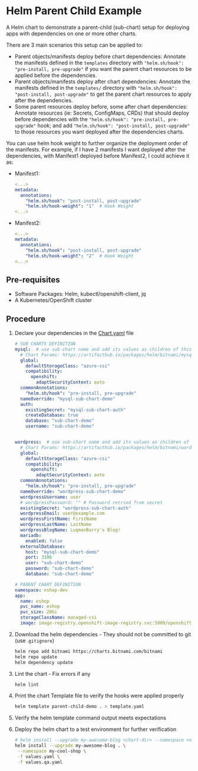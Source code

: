 # Helm Parent Child Example

A Helm chart to demonstrate a parent-child (sub-chart) setup for deploying apps with dependencies on one or more other charts.

There are 3 main scenarios this setup can be applied to:

- Parent objects/manifests deploy before chart dependencies: Annotate the manifests defined in the `templates` directory with `"helm.sh/hook": "pre-install, pre-upgrade"` if you want the parent chart resources to be applied before the dependencies.
- Parent objects/manifests deploy after chart dependencies: Annotate the manifests defined in the `templates/` directory with `"helm.sh/hook": "post-install, post-upgrade"` to get the parent chart resources to apply after the dependencies.
- Some parent resources deploy before, some after chart dependencies: Annotate resources (ie: Secrets, ConfigMaps, CRDs) that should deploy before dependencies with the `"helm.sh/hook": "pre-install, pre-upgrade"` hook; and add `"helm.sh/hook": "post-install, post-upgrade"` to those resources you want deployed after the dependencies charts.

You can use helm hook weight to further organize the deployment order of the manifests. For example, if I have 2 manifests I want deployed after the dependencies, with Manifest1 deployed before Manifest2, I could achieve it as:

- Manifest1:
    ```yaml
    <...>
    metadata:
      annotations:
        "helm.sh/hook": "post-install, post-upgrade"
        "helm.sh/hook-weight": "1"  # Hook Weight
    <...>
    ```
- Manifest2:
    ```yaml
    <...>
    metadata:
      annotations:
        "helm.sh/hook": "post-install, post-upgrade"
        "helm.sh/hook-weight": "2"  # Hook Weight
    <...>
    ```

## Pre-requisites
- Software Packages: Helm, kubectl/openshift-client, jq
- A Kubernetes/OpenShift cluster

## Procedure

1. Declare your dependencies in the [Chart.yaml](./Chart.yaml) file
    ```yaml
    # SUB CHARTS DEFINITION
    mysql:  # use sub-chart name and add its values as children of this key (indented in)
      # Chart Params: https://artifacthub.io/packages/helm/bitnami/mysql
      global:
        defaultStorageClass: "azure-csi"
        compatibility:
          openshift:
            adaptSecurityContext: auto
      commonAnnotations:
        "helm.sh/hook": "pre-install, pre-upgrade"
      nameOverride: "mysql-sub-chart-demo"
      auth:
        existingSecret: "mysql-sub-chart-auth"
        createDatabase: true
        database: "sub-chart-demo"
        username: "sub-chart-demo"


    wordpress:  # use sub-chart name and add its values as children of this key (indented in)
      # Chart Params: https://artifacthub.io/packages/helm/bitnami/wordpress
      global:
        defaultStorageClass: "azure-csi"
        compatibility:
          openshift:
            adaptSecurityContext: auto
      commonAnnotations:
        "helm.sh/hook": "pre-install, pre-upgrade"
      nameOverride: "wordpress-sub-chart-demo"
      wordpressUsername: user
      # wordpressPassword: "" # Password retried from secret
      existingSecret: "wordpress-sub-chart-auth"
      wordpressEmail: user@example.com
      wordpressFirstName: FirstName
      wordpressLastName: LastName
      wordpressBlogName: LuqmanBarry's Blog!
      mariadb:
        enabled: false
      externalDatabase:
        host: "mysql-sub-chart-demo"
        port: 3306
        user: "sub-chart-demo"
        password: "sub-chart-demo"
        database: "sub-chart-demo"

    # PARENT CHART DEFINITION
    namespace: eshop-dev
    app:
      name: eshop
      pvc_name: eshop
      pvc_size: 20Gi
      storageClassName: managed-csi
      image: image-registry.openshift-image-registry.svc:5000/openshift/nginx
    ```

3. Download the helm dependencies - They should not be committed to git (use .`gitignore`)
    ```sh
    helm repo add bitnami https://charts.bitnami.com/bitnami
    helm repo update
    helm dependency update
    ```
4. Lint the chart - Fix errors if any
    ```sh
    helm lint
    ```

5. Print the chart Template file to verify the hooks were applied properly
   ```sh
   helm template parent-child-demo . > template.yaml
   ```

6. Verify the helm template command output meets expectations
7. Deploy the helm chart to a test environment for further verification
   ```sh
   # helm install --upgrade my-awesome-blog <chart-dir> --namespace <namespace> -f values.yaml -f values.env.yaml 
   helm install --upgrade my-awesome-blog . \
    --namespace my-cool-shop \
    -f values.yaml \
    -f values.qa.yaml 
   ```